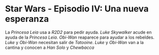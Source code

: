 # Star Wars - Episodio IV: Una nueva esperanza

La *Princesa Leia* usa a *R2D2* para pedir ayuda.
*Luke Skywalker* acude en ayuda de la *Princesa Leia*.
*Obi-Wan* reaparece para ayudar a los rebeldes.
*Luke* y *Obi-Wan* necesitan salir de *Tatooine*.
*Luke* y *Obi-Wan* van a la cantina y conocen a 
*Han Solo* y *Chewbacca*

